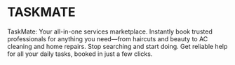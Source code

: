 # TASKMATE
TaskMate: Your all-in-one services marketplace. Instantly book trusted professionals for anything you need—from haircuts and beauty to AC cleaning and home repairs. Stop searching and start doing. Get reliable help for all your daily tasks, booked in just a few clicks.
